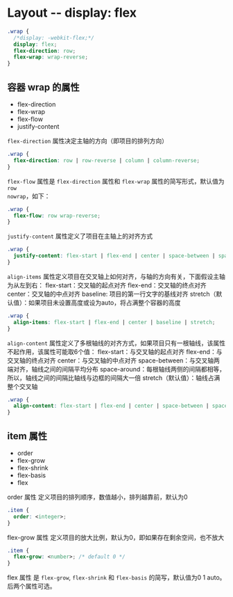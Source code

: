 # Layout -- display: flex


```css
.wrap {
  /*display: -webkit-flex;*/
  display: flex;
  flex-direction: row;
  flex-wrap: wrap-reverse;
}
```
## 容器 wrap 的属性

* flex-direction
* flex-wrap
* flex-flow
* justify-content

<code>flex-direction</code> 属性决定主轴的方向（即项目的排列方向）

```css
.wrap {
  flex-direction: row | row-reverse | column | column-reverse;
}
```


<code>flex-flow</code> 属性是 <code>flex-direction</code> 属性和 <code>flex-wrap</code> 属性的简写形式，默认值为 <code>row nowrap</code>，如下：

```css
.wrap {
  flex-flow: row wrap-reverse;
}
```


<code>justify-content</code> 属性定义了项目在主轴上的对齐方式

```css
.wrap {
  justify-content: flex-start | flex-end | center | space-between | space-around;
}
```


<code>align-items</code> 属性定义项目在交叉轴上如何对齐，与轴的方向有关，下面假设主轴为从左到右：
flex-start：交叉轴的起点对齐
flex-end：交叉轴的终点对齐
center：交叉轴的中点对齐
baseline: 项目的第一行文字的基线对齐
stretch（默认值）：如果项目未设置高度或设为auto，将占满整个容器的高度

```css
.wrap {
  align-items: flex-start | flex-end | center | baseline | stretch;
}
```


<code>align-content</code> 属性定义了多根轴线的对齐方式，如果项目只有一根轴线，该属性不起作用，该属性可能取6个值：
flex-start：与交叉轴的起点对齐
flex-end：与交叉轴的终点对齐
center：与交叉轴的中点对齐
space-between：与交叉轴两端对齐，轴线之间的间隔平均分布
space-around：每根轴线两侧的间隔都相等，所以，轴线之间的间隔比轴线与边框的间隔大一倍
stretch（默认值）：轴线占满整个交叉轴

```css
.wrap {
  align-content: flex-start | flex-end | center | space-between | space-around | stretch;
}
```


## item 属性

* order
* flex-grow
* flex-shrink
* flex-basis
* flex


order 属性
定义项目的排列顺序，数值越小，排列越靠前，默认为0

```css
.item {
  order: <integer>;
}
```


flex-grow 属性
定义项目的放大比例，默认为0，即如果存在剩余空间，也不放大

```css
.item {
  flex-grow: <number>; /* default 0 */
}
```



flex 属性
是 <code>flex-grow</code>, <code>flex-shrink</code> 和 <code>flex-basis</code> 的简写，默认值为0 1 auto。后两个属性可选。
